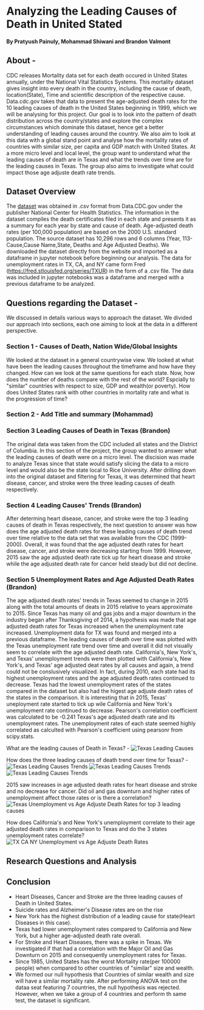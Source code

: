 # Analyzing the Leading Causes of Death in United Stated
#### By Pratyush Painuly, Mohammad Shiwani and Brandon Valmont



## About - 
CDC releases Mortality data set for each death occured in United States annually, under the National Vital Statistics Systems. This mortality dataset gives insight into every death in the country, including the cause of death, location(State), Time and scientific description of the respective cause. Data.cdc.gov takes that data to present the age-adjusted death rates for the 10 leading causes of death in the United States beginning in 1999, which we will be analysing for this project. Our goal is to look into the pattern of death distribution across the country/states and explore the complex circumstances which dominate this dataset, hence get a better understanding of leading causes around the country. We also aim to look at this data with a global stand point and analyse how the mortality rates of countries with similar size, per capita and GDP match with United States. At a more micro level and local level, the group want to understand what the leading causes of death are in Texas and what the trends over time are for the leading causes in Texas. The group also aims to investigate what could impact those age adjuste death rate trends.  

## Dataset Overview
The [dataset](https://data.cdc.gov/NCHS/NCHS-Leading-Causes-of-Death-United-States/bi63-dtpu) was obtained in .csv format from Data.CDC.gov under the publisher National Center for Health Statistics. The information in the dataset compiles the death certificates filed in each state and presents it as a summary for each year by state and cause of death. Age-adjusted death rates (per 100,000 population) are based on the 2000 U.S. standard population. The source dataset has 10,296 rows and 6 columns (Year, 113-Cause,Cause Name,State, Deaths and Age Adjusted Deaths). We downloaded the dataset directly from the website and imported as a dataframe in jupyter notebook before beginning our analysis. The data for unemployment rates in TX, CA, and NY came form Fred (https://fred.stlouisfed.org/series/TXUR) in the form of a .csv file.  The data was included in jupyter notebooks was a dataframe and merged with a previous dataframe to be analyzed.  

## Questions regarding the Dataset - 
We discussed in details various ways to approach the dataset. We divided our approach into sections, each one aiming to look at the data in a different perspective. 

### Section 1 - Causes of Death, Nation Wide/Global Insights
We looked at the dataset in a general countrywise view. We looked at what have been the leading causes throughout the timeframe and how have they changed. How can we look at the same questions for each state. Now, how does the number of deaths compare with the rest of the world? Espcially to "similar" countries with respect to size, GDP and wealth(or poverty). How does United States rank with other countries in mortality rate and what is the progression of time?

### Section 2 - Add Title and summary (Mohammad)
<ADD SUMMARY>

### Section 3 Leading Causes of Death in Texas  (Brandon)
The original data was taken from the CDC included all states and the District of Columbia.  In this section of the project, the group wanted to answer what the leading causes of death were on a micro level.  The discision was made to analyze Texas since that state would satisfy slicing the data to a micro level and would also be the state local to Rice University.  After drilling down into the original dataset and filtering for Texas, it was determined that heart disease, cancer, and stroke were the three leading causes of death respectively.  

### Section 4 Leading Causes' Trends (Brandon)
After determing heart disease, cancer, and stroke were the top 3 leading causes of death in Texas respectively, the next question to answer was how does the age adjusted death rates for these leading causes of death trend over time relative to the data set that was available from the CDC (1999-2000).  Overall, it was found that the age adjusted death rates for heart disease, cancer, and stroke were decreasing starting from 1999.  However, 2015 saw the age adjusted death rate tick up for heart disease and stroke while the age adjusted death rate for cancer held steady but did not decline.  

### Section 5 Unemployment Rates and Age Adjusted Death Rates (Brandon)
The age adjusted death rates' trends in Texas seemed to change in 2015 along with the total amounts of deats in 2015 relative to years approximate to 2015.  Since Texas has many oil and gas jobs and a major downturn in the industry began after Thanksgiving of 2014, a hypothesis was made that age adjusted death rates for Texas increased when the unemployment rate increased.  Unemployment data for TX was found and merged into a previous dataframe.  The leading causes of death over time was plotted with the Texas unemployment rate trend over time and overall it did not visually seem to correlate with the age adjusted death rate.  California's, New York's, and Texas' unemployment trends were then plotted with California's, New York's, and Texas' age adjusted deat rates by all causes and again, a trend could not be conslusively visualized.  In fact, during 2010, each state had its highest unemployment rates and the age adjusted death rates continued to decrease.  Texas had the lowest unemployment rates of the states compared in the dataset but also had the higest age adjuste death rates of the states in the comparison.  It is interesting that in 2015, Texas' uneployment rate started to tick up wile California and New York's unemployment rate continued to decrease.  Pearson's correlation coefficient was calculated to be
-0.241 Texas's age adjusted death rate and its unemployment rates.  The unemployment rates of each state seemed highly correlated as calculted with Pearson's coefficient using pearsonr from scipy.stats.

  What are the leading causes of Death in Texas? - 
  ![Texas Leading Causes](Charts/texleadingcauses.png)
  
  How does the three leading causes of death trend over time for Texas? -
  ![Texas Leading Causes Trends](Charts/txheartdiseasedeathrate.png)
  ![Texas Leading Causes Trends](Charts/txcancerdeathrate.png)
  ![Texas Leading Causes Trends](Charts/txstrokedeathrate.png)
  
  2015 saw increases in age adjusted death rates for heart disease and stroke and no decrease for cancer.  Did oil and gas downturn and higher rates of  unemployment affect those rates or is there a correlation?
  ![Texas Unemployment vs Age Adjuste Death Rates for top 3 leading causes](Charts/txleadingcausesdremploytrend.png)
  
  How does California's and New York's unemployment correlate to their age adjusted death rates in comparison to Texas and do the 3 states unemployment rates correlate?
  ![TX CA NY Unemployment vs Age Adjuste Death Rates](Charts/statesdeathrateemploymenttrend.png)
  
  
  
  
  
  
  












## Research Questions and Analysis




## Conclusion
  * Heart Diseases, Cancer and Stroke are the three leading causes of Death in United States.
  * Suicide rates and Alzheimer's Disease rates are on the rise
  * New York has the highest distribution of a leading cause for state(Heart Diseases in this case).
  * Texas had lower unemployment rates compared to California and New York, but a higher age-adjusted death rate overall.
  * For Stroke and Heart Diseases, there was a spike in Texas. We investigated if that had a correlation with the Major Oil and Gas Downturn on 2015 and consequently unemployment rates for Texas.
  * Since 1985, United States has the worst Mortality rate(per 100000 people) when compared to other countries of "similar" size and wealth.
  * We formed our null hypothesis that Countries of similar wealth and size will have a similar mortality rate. After performing ANOVA test on the dataa seat featuring 7 countries, the null hypothesis was rejected. However, when we take a group of 4 countries and perform th same test, the dataset is significant. 
  
